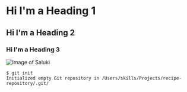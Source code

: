 # Hi I'm a Heading 1
## Hi I'm a Heading 2
### Hi I'm a Heading 3
![Image of Saluki](https://www.akc.org/wp-content/uploads/2017/11/Saluki-History-01.jpg)
```
$ git init
Initialized empty Git repository in /Users/skills/Projects/recipe-repository/.git/
```
